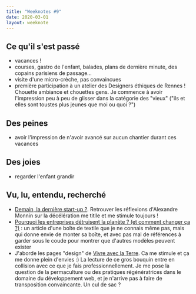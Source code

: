 ```yaml
---
title: "Weeknotes #9"
date: 2020-03-01
layout: weeknote
---
```


## Ce qu'il s'est passé
- vacances !
- courses, gastro de l'enfant, balades, plans de dernière minute, des copains parisiens de passage...
- visite d'une micro-crèche, pas convaincues
- première participation à un atelier des Designers éthiques de Rennes ! Chouette ambiance et chouettes gens. Je commence à avoir l'impression peu à peu de glisser dans la catégorie des "vieux" ("ils et elles sont toustes plus jeunes que moi ou quoi ?")


## Des peines
- avoir l'impression de n'avoir avancé sur aucun chantier durant ces vacances

## Des joies
- regarder l'enfant grandir

## Vu, lu, entendu, recherché
- [Demain, la dernière start-up ?](http://www.internetactu.net/2020/02/26/demain-la-derniere-start-up/). Retrouver les réflexions d'Alexandre Monnin sur la décélération me titlle et me stimule toujours !
- [Pourquoi les entreprises détruisent la planète ?
(et comment changer ça ?)](https://la-mode-a-l-envers.loom.fr/pourquoi-les-entreprises-detruisent-la-planete-et-comment-changer-ca/) : un article d'une boîte de textile que je ne connais même pas, mais qui donne envie de monter sa boîte, et avec pas mal de références à garder sous le coude pour montrer que d'autres modèles peuvent exister
- J'aborde les pages "design" de [Vivre avec la Terre](https://www.actes-sud.fr/vivre-avec-la-terre). Ca me stimule et ça me donne plein d'envies :) La lecture de ce gros bouquin entre en collision avec ce que je fais professionnellement. Je me pose la question de la permaculture ou des pratiques régénératrices dans le domaine du développement web, et je n'arrive pas à faire de transposition convaincante. Un cul de sac ?
